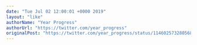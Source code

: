 ```yaml
---
date: "Tue Jul 02 12:00:01 +0000 2019"
layout: "like"
authorName: "Year Progress"
authorUrl: "https://twitter.com/year_progress"
originalPost: "https://twitter.com/year_progress/status/1146025732805681153"
---
```

